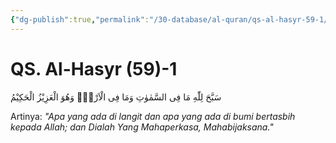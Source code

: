 ```yaml
---
{"dg-publish":true,"permalink":"/30-database/al-quran/qs-al-hasyr-59-1/"}
---
```



# QS. Al-Hasyr (59)-1
سَبَّحَ لِلّٰهِ مَا فِى السَّمٰوٰتِ وَمَا فِى الْاَرْضِۚ وَهُوَ الْعَزِيْزُ الْحَكِيْمُ 

Artinya: *"Apa yang ada di langit dan apa yang ada di bumi bertasbih kepada Allah; dan Dialah Yang Mahaperkasa, Mahabijaksana."*

